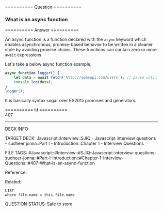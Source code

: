 ========== Question ==========  

### What is an async function  

========== Answer ==========  

An async function is a function declared with the `async` keyword which enables asynchronous, promise-based behavior to be written in a cleaner style by avoiding promise chains. These functions can contain zero or more `await` expressions.

Let's take a below async function example,

```javascript
async function logger() {
    let data = await fetch('http://someapi.com/users'); // pause until fetch returns
    console.log(data);
}
logger();
```

It is basically syntax sugar over ES2015 promises and generators.

========== Id ==========  
407

---

DECK INFO

TARGET DECK: Javascript::Interview::SJIQ - Javascript interview questions - sudheer jonna::Part I - Introduction::Chapter 1 - Interview Questions

FILE TAGS: #Javascript::#Interview::#SJIQ-Javascript-interview-questions-sudheer-jonna::#Part-I-Introduction::#Chapter-1-Interview-Questions::#407-What-is-an-async-function

Reference:

Related:

```dataview
LIST
where file.name = this.file.name
```

QUESTION STATUS: Safe to store
